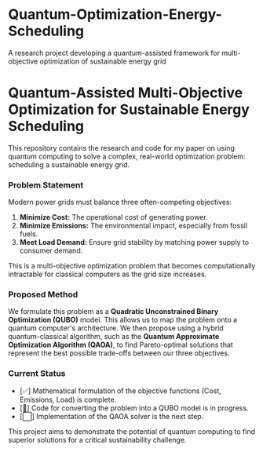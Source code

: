 # Quantum-Optimization-Energy-Scheduling
A research project developing a quantum-assisted framework for multi-objective optimization of sustainable energy grid


# Quantum-Assisted Multi-Objective Optimization for Sustainable Energy Scheduling

This repository contains the research and code for my paper on using quantum computing to solve a complex, real-world optimization problem: scheduling a sustainable energy grid.

### Problem Statement

Modern power grids must balance three often-competing objectives:
1.  **Minimize Cost:** The operational cost of generating power.
2.  **Minimize Emissions:** The environmental impact, especially from fossil fuels.
3.  **Meet Load Demand:** Ensure grid stability by matching power supply to consumer demand.

This is a multi-objective optimization problem that becomes computationally intractable for classical computers as the grid size increases.

### Proposed Method

We formulate this problem as a **Quadratic Unconstrained Binary Optimization (QUBO)** model. This allows us to map the problem onto a quantum computer's architecture. We then propose using a hybrid quantum-classical algorithm, such as the **Quantum Approximate Optimization Algorithm (QAOA)**, to find Pareto-optimal solutions that represent the best possible trade-offs between our three objectives.

### Current Status

- [✅] Mathematical formulation of the objective functions (Cost, Emissions, Load) is complete.
- [🚧] Code for converting the problem into a QUBO model is in progress.
- [⬜] Implementation of the QAOA solver is the next step.

This project aims to demonstrate the potential of quantum computing to find superior solutions for a critical sustainability challenge.
